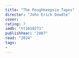 ```yaml
---
title: "The Poughkeepsie Tapes"
director: "John Erick Dowdle"
cover: 
rating: 7
imdb: "tt1010271"
publishYear: "2007"
read: "2024"
tags:
- 
---
```


